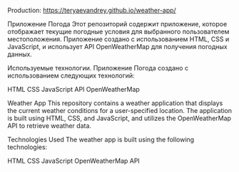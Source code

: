 Production: https://teryaevandrey.github.io/weather-app/

Приложение Погода
Этот репозиторий содержит приложение, которое отображает текущие погодные условия для выбранного пользователем местоположения. Приложение создано с использованием HTML, CSS и JavaScript, и использует API OpenWeatherMap для получения погодных данных.

Используемые технологии.
Приложение Погода создано с использованием следующих технологий:

HTML
CSS
JavaScript
API OpenWeatherMap



Weather App
This repository contains a weather application that displays the current weather conditions for a user-specified location. The application is built using HTML, CSS, and JavaScript, and utilizes the OpenWeatherMap API to retrieve weather data.

Technologies Used
The weather app is built using the following technologies:

HTML
CSS
JavaScript
OpenWeatherMap API
